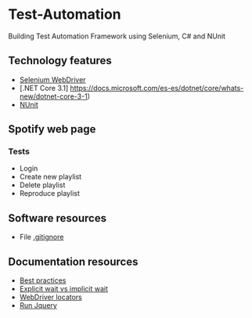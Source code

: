 # Test-Automation
 Building Test Automation Framework using Selenium, C# and NUnit

## Technology features

- [Selenium WebDriver](https://www.selenium.dev/documentation/en/webdriver/)
- [.NET Core 3.1] https://docs.microsoft.com/es-es/dotnet/core/whats-new/dotnet-core-3-1)
- [NUnit](https://nunit.org/)

## Spotify web page

### Tests

- Login
- Create new playlist
- Delete playlist
- Reproduce playlist

## Software resources

- File [.gitignore](https://github.com/github/gitignore/blob/master/VisualStudio.gitignore)

## Documentation resources

- [Best practices](https://ultimateqa.com/automation-patterns-antipatterns/)
- [Explicit wait vs implicit wait](https://ultimateqa.com/explicit-wait-vs-implicit-wait-selenium-webdriver/)
- [WebDriver locators](https://www.automatetheplanet.com/selenium-webdriver-locators-cheat-sheet/)
- [Run Jquery](http://exploreselenium.com/selenium/run-jquery-in-selenium-webdriver/)
